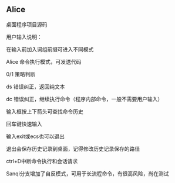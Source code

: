 ## Alice

桌面程序项目源码

用户输入说明：

在输入前加入词组前缀可进入不同模式

Alice 命令执行模式，可发送代码

0/1  策略判断

ds  错误纠正，返回纯文本

dc  错误纠正，继续执行命令（程序内部命令，一般不需要用户输入）

输入框按上下箭头可查找命令历史

回车键快速输入

输入exit或ecs也可以退出

退出会保存历史记录到桌面，记得修改历史记录保存的路径

ctrl+D中断命令执行和会话请求

Sanqi分支增加了自反模式，可用于长流程命令，有很高风险，尚在测试

